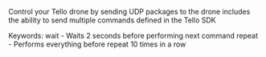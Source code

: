 Control your Tello drone by sending UDP packages to the drone
includes the ability to send multiple commands defined in the Tello SDK

Keywords:
wait - Waits 2 seconds before performing next command
repeat - Performs everything before repeat 10 times in a row
